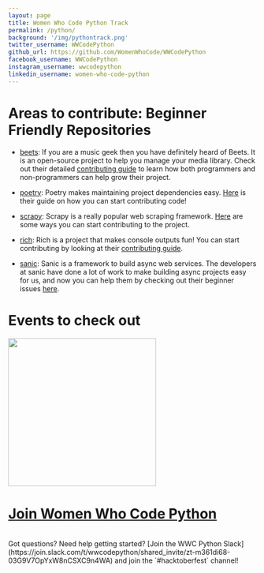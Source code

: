 ```yaml
---
layout: page
title: Women Who Code Python Track
permalink: /python/
background: '/img/pythontrack.png'
twitter_username: WWCodePython
github_url: https://github.com/WomenWhoCode/WWCodePython
facebook_username: WWCodePython
instagram_username: wwcodepython
linkedin_username: women-who-code-python
---
```


# Areas to contribute: Beginner Friendly Repositories

- [beets](https://github.com/beetbox/beets): If you are a music geek then you have definitely heard of Beets. It is an open-source project to help you manage your media library. Check out their detailed [contributing guide](https://github.com/beetbox/beets/blob/master/CONTRIBUTING.rst) to learn how both programmers and non-programmers can help grow their project.

- [poetry](https://github.com/python-poetry/poetry): Poetry makes maintaining project dependencies easy. [Here](https://github.com/python-poetry/poetry/blob/master/CONTRIBUTING.md#contributing-to-code) is their guide on how you can start contributing code!

- [scrapy](https://github.com/scrapy/scrapy): Scrapy is a really popular web scraping framework. [Here](https://docs.scrapy.org/en/master/contributing.html) are some ways you can start contributing to the project.

- [rich](https://github.com/willmcgugan/rich): Rich is a project that makes console outputs fun! You can start contributing by looking at their [contributing guide](https://github.com/willmcgugan/rich/blob/master/CONTRIBUTING.md).

- [sanic](https://github.com/sanic-org/sanic): Sanic is a framework to build async web services. The developers at sanic have done a lot of work to make building async projects easy for us, and now you can help them by checking out their beginner issues [here](https://github.com/sanic-org/sanic/issues?q=is%3Aopen+is%3Aissue+label%3Abeginner).

# Events to check out

[<img src = "{{site.baseurl}}/img/event.png" width="300" height="300">](https://www.youtube.com/watch?v=i-Mxkvo1_Fc&t=26s)

# [Join Women Who Code Python](https://linktr.ee/wwcodepython)
<br />
Got questions? Need help getting started? [Join the WWC Python Slack](https://join.slack.com/t/wwcodepython/shared_invite/zt-m361di68-03G9V7OpYxW8nCSXC9n4WA) and join the `#hacktoberfest` channel!
